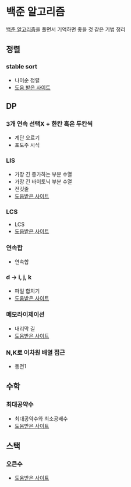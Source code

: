 # 백준 알고리즘
[백준 알고리즘][1]을 풀면서 기억하면 좋을 것 같은 기법 정리

## 정렬
### stable sort
- 나이순 정렬
- [도움 받은 사이트][2]

## DP

### 3개 연속 선택X + 한칸 혹은 두칸씩
- 계단 오르기
- 포도주 시식

### LIS
- 가장 긴 증가하는 부분 수열
- 가장 긴 바이토닉 부분 수열
- 전깃줄
- [도움받은 사이트][3]

### LCS
- LCS
- [도움받은 사이트][4]
 
### 연속합
- 연속합
  
### d -> i, j, k
- 파일 합치기
- [도움받은 사이트][5]

### 메모라이제이션
- 내리막 길
- [도움받은 사이트][6]

### N,K로 이차원 배열 접근
- 동전1

## 수학
### 최대공약수
- 최대공약수와 최소공배수
- [도움받은 사이트][7]

## 스택
### 오큰수
- [도움받은 사이트][8]

[1]: https://www.acmicpc.net
[2]: https://twpower.github.io/71-use-sort-and-stable_sort-in-cpp
[3]: https://jason9319.tistory.com/113
[4]: https://www.crocus.co.kr/787
[5]: https://www.crocus.co.kr/1073
[6]: https://zorba91.tistory.com/entry/java-백준-알고리즘-1520번-내리막-길-풀이
[7]: https://hyeonstorage.tistory.com/336
[8]: https://justicehui.github.io/ps/2019/07/05/BOJ17298-BOJ17299/

